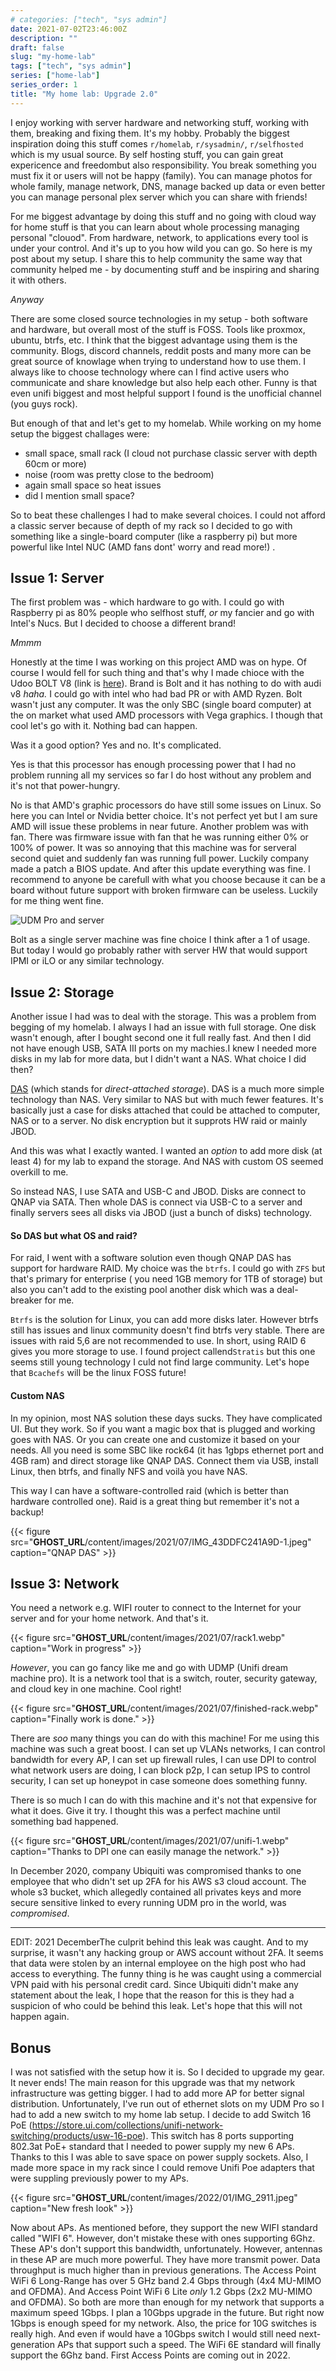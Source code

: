 ```yaml
---
# categories: ["tech", "sys admin"]
date: 2021-07-02T23:46:00Z
description: ""
draft: false
slug: "my-home-lab"
tags: ["tech", "sys admin"]
series: ["home-lab"]
series_order: 1
title: "My home lab: Upgrade 2.0"
---
```



I enjoy working with server hardware and networking stuff, working with them, breaking and fixing them. It's my hobby. Probably the biggest inspiration doing this stuff comes `r/homelab`, `r/sysadmin/`, `r/selfhosted` which is my usual source. By self hosting stuff, you can gain great expericence and freedombut also responsibility. You break something you must fix it or users will not be happy (family). You can manage photos for whole family, manage network, DNS, manage backed up data or even better you can manage personal plex server which you can share with friends!

For me biggest advantage by doing this  stuff and no going with cloud way for home stuff  is that you can learn about whole processing managing personal "clouod". From hardware, network, to applications every tool is under your control. And it's up to you how wild you can go. So here is my post about my setup. I share this to help community the same way that community helped me - by documenting stuff and be inspiring and sharing it with others.

_Anyway_

There are some closed source technologies in my setup - both software and hardware, but overall most of the stuff is FOSS. Tools like proxmox, ubuntu, btrfs, etc. I think that the biggest advantage using them is the community. Blogs, discord channels, reddit posts and many more can be great source of knowlage when trying to understand how to use them. I always like to choose technology where can I find active users who communicate and share knowledge but also help each other. Funny is that even unifi biggest and most helpful support I found is the unofficial channel (you guys rock).

But enough of that and let's get to my homelab. While working on my home setup the biggest challages were:

- small space, small rack (I cloud not purchase classic server with depth 60cm or more)
- noise (room was pretty close to the bedroom)
- again small space so heat issues
- did I mention small space?

So to beat these challenges I had to make several choices. I could not afford a classic server because of depth of my rack so I decided to go with something like a single-board computer (like a raspberry pi) but more powerful like Intel NUC (AMD fans dont' worry and read more!) .

## Issue 1: Server

The first problem was - which hardware to go with. I could go with Raspberry pi as 80% people who selfhost stuff, _or_ my fancier and go with Intel's Nucs. But I decided to choose a different brand!

_Mmmm_

Honestly at the time I was working on this project AMD was on hype. Of course I would fell for such thing and that's why I made chioce with the Udoo BOLT V8 (link is [here](https://duckduckgo.com/?t=ffab&q=udoo+bolt+v8+&ia=web)). Brand is Bolt and it has nothing to do with audi v8 _haha._  I could go with intel who had bad PR or with AMD Ryzen. Bolt wasn't just any computer. It was the only SBC (single board computer) at the on market what used AMD processors with Vega graphics. I though that cool let's go with it. Nothing bad can happen.

Was it a good option? Yes and no. It's complicated.

Yes is that this processor has enough processing power that I had no problem running all my services so far I do host without any problem and it's not that power-hungry.

No is that AMD's graphic processors do have still some issues on Linux. So here you can Intel or Nvidia better choice. It's not perfect yet but I am sure AMD will issue these problems in near future. Another problem was with fan. There was firmware issue with fan that he was running either 0% or 100% of power. It was so annoying that this machine was for serveral second quiet and suddenly fan was running full power. Luckily company made a patch a BIOS update. And after this update everything was fine. I recommend to anyone be carefull with what you choose because it can be a board without future support with broken firmware can be useless.  Luckily for me thing went fine.

![UDM Pro and server](images/image01.jpg)
<!-- <span class="img-caption" id="{{ $id }}">{{ $caption }}</span> -->

Bolt as a single server machine was fine choice I think after a 1 of usage. But today I would go probably rather with server HW that would support IPMI or iLO or any similar technology.

## Issue 2: Storage

Another issue I had was to deal with the storage. This was a problem from begging of my homelab. I always I had an issue with full storage. One disk wasn't enough, after I bought second one it full really fast. And then I did not have enough USB, SATA III ports on my machies.I knew I needed more disks in my lab for more data, but I didn't want a NAS. What choice I did then?

[DAS](https://en.wikipedia.org/wiki/Direct-attached_storage) (which stands for _direct-attached storage_). DAS is a much more simple technology than NAS. Very similar to NAS but with much fewer features. It's basically just a case for disks attached that could be attached to computer, NAS or to a server. No disk encryption but it supprots HW raid or mainly JBOD.

And this was what I exactly wanted. I wanted an _option_ to add more disk (at least 4)  for my lab to expand the storage. And NAS with custom OS seemed overkill to me.

So instead NAS, I use SATA and USB-C and JBOD. Disks are connect to QNAP via SATA. Then whole DAS is connect via USB-C to a server and finally servers sees all disks via JBOD (just a bunch of disks) technology.

#### So DAS but what OS and raid?

For raid, I went with a software solution even though QNAP DAS has support for hardware RAID. My choice was the `btrfs`. I could go with `ZFS` but that's primary for enterprise ( you need 1GB memory for 1TB of storage) but also you can't add to the existing pool another disk which was a deal-breaker for me.

`Btrfs` is the solution for Linux, you can add more disks later. However btrfs still has issues and linux community doesn't find btrfs very stable. There are issues with raid 5,6 are not recommended to use. In short, using RAID 6 gives you more storage to use. I found project callend`Stratis` but this one seems still young technology I culd not find large community. Let's hope that `Bcachefs` will be the linux FOSS future!

#### Custom NAS

In my opinion, most NAS solution these days sucks. They have complicated UI. But they work. So if you want a magic box that is plugged and working goes with NAS. Or you can create one and customize it based on your needs. All you need is some SBC like rock64 (it has 1gbps ethernet port and 4GB ram) and direct storage like QNAP DAS. Connect them via USB, install Linux, then btrfs, and finally NFS and voilà you have NAS.

This way I can have a software-controlled raid (which is better than hardware controlled one).  Raid is a great thing but remember it's not a backup!

{{< figure src="__GHOST_URL__/content/images/2021/07/IMG_43DDFC241A9D-1.jpeg" caption="QNAP DAS" >}}

## Issue 3: Network

You need a network e.g. WIFI router to connect to the Internet for your server and for your home network. And that's it.

{{< figure src="__GHOST_URL__/content/images/2021/07/rack1.webp" caption="Work in progress" >}}

_However_, you can go fancy like me and go with UDMP (Unifi dream machine pro). It is a network tool that is a switch, router, security gateway, and cloud key in one machine. Cool right!

{{< figure src="__GHOST_URL__/content/images/2021/07/finished-rack.webp" caption="Finally work is done." >}}

There are _soo_ many things you can do with this machine! For me using this machine was such a great boost. I can set up VLANs networks, I can control bandwidth for every AP, I can set up firewall rules, I can use DPI to control what network users are doing, I can block p2p, I can setup IPS to control security, I can set up honeypot in case someone does something funny.

There is so much I can do with this machine and it's not that expensive for what it does. Give it try. I thought this was a perfect machine until something bad happened.

{{< figure src="__GHOST_URL__/content/images/2021/07/unifi-1.webp" caption="Thanks to DPI one can easily manage the network." >}}

In December 2020, company Ubiquiti was compromised thanks to one employee that who didn't set up 2FA for his AWS s3 cloud account. The whole s3 bucket, which allegedly contained all privates keys and more secure sensitive linked to every running UDM pro in the world, was _compromised_.

---

EDIT: 2021 DecemberThe culprit behind this leak was caught. And to my surprise, it wasn't any hacking group or AWS account without 2FA. It seems that data were stolen by an internal employee on the high post who had access to everything. The funny thing is he was caught using a commercial VPN paid with his personal credit card. Since Ubiquiti didn't make any statement about the leak, I hope that the reason for this is they had a suspicion of who could be behind this leak. Let's hope that this will not happen again.

## Bonus

I was not satisfied with the setup how it is. So I decided to upgrade my gear. It never ends! The main reason for this upgrade was that my network infrastructure was getting bigger. I had to add more AP for better signal distribution. Unfortunately, I've run out of ethernet slots on my UDM Pro so I had to add a new switch to my home lab setup. I decide to add Switch 16 PoE (https://store.ui.com/collections/unifi-network-switching/products/usw-16-poe). This switch has 8 ports supporting 802.3at PoE+ standard that I needed to power supply my new 6 APs. Thanks to this I was able to save space on power supply sockets. Also, I made more space in my rack since I could remove Unifi Poe adapters that were suppling previously power to my APs.

{{< figure src="__GHOST_URL__/content/images/2022/01/IMG_2911.jpeg" caption="New fresh look" >}}

Now about APs. As mentioned before, they support the new WIFI standard called "WIFI 6". However, don't mistake these with ones supporting 6Ghz. These AP's don't support this bandwidth, unfortunately. However, antennas in these AP are much more powerful. They have more transmit power. Data throughput is much higher than in previous generations. The Access Point WiFi 6 Long-Range has over 5 GHz band 2.4 Gbps through (4x4 MU-MIMO and OFDMA). And Access Point WiFi 6 Lite _only_ 1.2 Gbps (2x2 MU-MIMO and OFDMA). So both are more than enough for my network that supports a maximum speed 1Gbps. I plan a 10Gbps upgrade in the future. But right now 1Gbps is enough speed for my network. Also, the price for 10G switches is really high. And even if would have a 10Gbps switch I would still need next-generation APs that support such a speed. The WiFi 6E standard will finally support the 6Ghz band. First Access Points are coming out in 2022.
